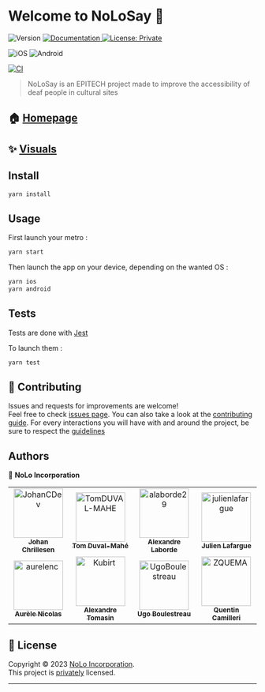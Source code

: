 # Welcome to NoLoSay 👋

<p>
  <img alt="Version" src="https://img.shields.io/badge/version-0.0.1-blue.svg?cacheSeconds=2592000" />
  <a href="https://nolosay.github.io/documentation" target="_blank">
    <img alt="Documentation" src="https://img.shields.io/badge/documentation-yes-brightgreen.svg" />
  </a>
  <a href="https://github.com/NoLoSay/NoLoApp/blob/main/LICENSE.md" target="_blank">
    <img alt="License: Private" src="https://img.shields.io/badge/License-Private-yellow.svg" />
  </a>
</p>

![iOS](https://img.shields.io/badge/iOS-000000?style=for-the-badge&logo=ios&logoColor=white)
![Android](https://img.shields.io/badge/Android-3DDC84?style=for-the-badge&logo=android&logoColor=white)

[![CI](https://github.com/NoLoSay/NoLoApp/actions/workflows/CI.yml/badge.svg?branch=main)](https://github.com/NoLoSay/NoLoApp/actions/workflows/CI.yml)

> NoLoSay is an EPITECH project made to improve the accessibility of deaf people in cultural sites

## 🏠 [Homepage](https://nolosay.github.io)

## ✨ [Visuals](https://nolosay.github.io/demo)

## Install

```sh
yarn install
```

## Usage

First launch your metro :

```sh
yarn start
```

Then launch the app on your device, depending on the wanted OS :

```sh
yarn ios
yarn android
```

## Tests

Tests are done with [Jest](https://jestjs.io/)

To launch them :

```sh
yarn test
```

## 🤝 Contributing

Issues and requests for improvements are welcome!<br />Feel free to check [issues page](https://github.com/NoLoSay/NoLoApp/issues). You can also take a look at the [contributing guide](./CONTRIBUTING.md). For every interactions you will have with and around the project, be sure to respect the [guidelines](./CODE_OF_CONDUCT.md)

## Authors

👤 **NoLo Incorporation**

<table>
    <tbody>
        <tr>
            <td align="center"><a href="https://github.com/JohanCDev"><img src="https://avatars.githubusercontent.com/u/25590592?v=4" width="100px;" alt="JohanCDev"/><br/><sub><b>Johan Chrillesen</b></sub></a><br/></td>
            <td align="center"><a href="https://github.com/TomDUVAL-MAHE/"><img src="https://avatars.githubusercontent.com/u/72017980?s=96&v=4" width="100px;" alt="TomDUVAL-MAHE"/><br/><sub><b>Tom Duval-Mahé</b></sub></a><br/></td>
            <td align="center"><a href="https://github.com/alaborde29/"><img src="https://avatars.githubusercontent.com/u/72009912?v=4" width="100px;" alt="alaborde29"/><br/><sub><b>Alexandre Laborde</b></sub></a><br/></td>
            <td align="center"><a href="https://github.com/julienlafargue"><img src="https://avatars.githubusercontent.com/u/72009611?s=96&v=4" width="100px;" alt="julienlafargue"/><br/><sub><b>Julien Lafargue</b></sub></a><br/></td>
        </tr>
        <tr>
            <td align="center"><a href="https://github.com/aurelenc"><img src="https://avatars.githubusercontent.com/u/33877327?s=96&v=4" width="100px;" alt="aurelenc"/><br/><sub><b>Aurèle Nicolas</b></sub></a><br/></td>
            <td align="center"><a href="https://github.com/Kubirt/"><img src="https://avatars.githubusercontent.com/u/72017065?s=96&v=4" width="100px;" alt="Kubirt"/><br/><sub><b>Alexandre Tomasin</b></sub></a><br/></td>
            <td align="center"><a href="https://github.com/UgoBoulestreau/"><img src="https://avatars.githubusercontent.com/u/72016899?s=96&v=4" width="100px;" alt="UgoBoulestreau"/><br/><sub><b>Ugo Boulestreau</b></sub></a><br/></td>
            <td align="center"><a href="https://github.com/ZQUEMA"><img src="https://avatars.githubusercontent.com/u/56249749?s=96&v=4" width="100px;" alt="ZQUEMA"/><br/><sub><b>Quentin Camilleri</b></sub></a><br/></td>
        </tr>
    </tbody>
</table>

## 📝 License

Copyright © 2023 [NoLo Incorporation](https://github.com/JohanCDev).<br />
This project is [privately](https://github.com/NoLoSay/NoLoApp/blob/main/LICENSE.md) licensed.

---
